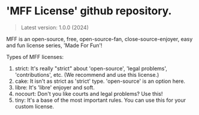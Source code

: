 # 'MFF License' github repository.
> Latest version: 1.0.0 (2024)

MFF is an open-source, free, open-source-fan, close-source-enjoyer, easy and fun license series, 'Made For Fun'!

Types of MFF licenses:
1. strict: It's really "strict" about 'open-source', 'legal problems', 'contributions', etc. (We recommend and use this license.)
2. cake: It isn't as strict as 'strict' type. 'open-source' is an option here.
3. libre: It's 'libre' enjoyer and soft.
4. nocourt: Don't you like courts and legal problems? Use this!
5. tiny: It's a base of the most important rules. You can use this for your custom license.

